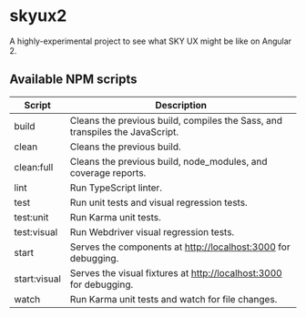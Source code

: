 # skyux2

A highly-experimental project to see what SKY UX might be like on Angular 2.

## Available NPM scripts

Script      | Description
----------- | -----------
build       | Cleans the previous build, compiles the Sass, and transpiles the JavaScript.
clean       | Cleans the previous build.
clean:full  | Cleans the previous build, node_modules, and coverage reports.
lint        | Run TypeScript linter.
test        | Run unit tests and visual regression tests.
test:unit   | Run Karma unit tests.
test:visual | Run Webdriver visual regression tests.
start       | Serves the components at [http://localhost:3000](http://localhost:3000) for debugging.
start:visual| Serves the visual fixtures at [http://localhost:3000](http://localhost:3000) for debugging.
watch       | Run Karma unit tests and watch for file changes.
